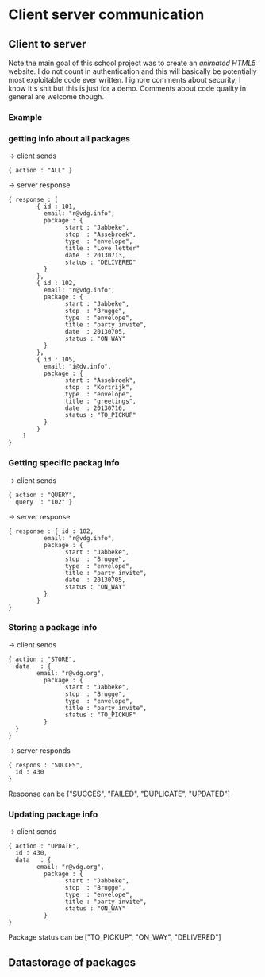 

# Client server communication

## Client to server

Note the main goal of this school project was to create an *animated HTML5* website. I do not count in authentication and this will basically be potentially most exploitable code ever written. I ignore comments about security, I know it's shit but this is just for a demo. Comments about code quality in general are welcome though.

### Example

### getting info about all packages

-> client sends

	{ action : "ALL" }

-> server response

	{ response : [
			{ id : 101,
			  email: "r@vdg.info",
			  package : {
					start : "Jabbeke",
					stop  : "Assebroek",
					type  : "envelope",
					title : "Love letter"
					date  : 20130713,
					status : "DELIVERED"
			  }
			},
			{ id : 102,
			  email: "r@vdg.info",
			  package : {
					start : "Jabbeke",
					stop  : "Brugge",
					type  : "envelope",
					title : "party invite",
					date  : 20130705,
					status : "ON_WAY"
			  }
			},
			{ id : 105,
			  email: "i@dv.info",
			  package : {
					start : "Assebroek",
					stop  : "Kortrijk",
					type  : "envelope",
					title : "greetings",
					date  : 20130716,
					status : "TO_PICKUP"
			  }
			}
		] 
	}

### Getting specific packag info

-> client sends

	{ action : "QUERY",
	  query  : "102" }
 
 -> server response

	{ response : { id : 102,
			  email: "r@vdg.info",
			  package : {
					start : "Jabbeke",
					stop  : "Brugge",
					type  : "envelope",
					title : "party invite",
					date  : 20130705,
					status : "ON_WAY"
			  }
			}
	}

### Storing a package info

-> client sends

	{ action : "STORE",
	  data   : {
			email: "r@vdg.org",
			  package : {
					start : "Jabbeke",
					stop  : "Brugge",
					type  : "envelope",
					title : "party invite",
					status : "TO_PICKUP"
			  }
	  }	  
	}

-> server responds

	{ respons : "SUCCES",
	  id : 430
	}

Response can be ["SUCCES", "FAILED", "DUPLICATE", "UPDATED"]

### Updating package info

-> client sends

	{ action : "UPDATE",
	  id : 430,
	  data   : {
			email: "r@vdg.org",
			  package : {
					start : "Jabbeke",
					stop  : "Brugge",
					type  : "envelope",
					title : "party invite",
					status : "ON_WAY"
			  }
	}

Package status can be ["TO_PICKUP", "ON_WAY", "DELIVERED"]


## Datastorage of packages

